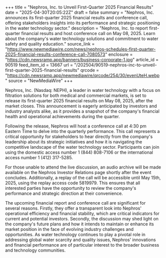 +++
title = "Nephros, Inc. to Unveil First-Quarter 2025 Financial Results"
date = "2025-04-30T20:05:22Z"
draft = false
summary = "Nephros, Inc. announces its first-quarter 2025 financial results and conference call, offering stakeholders insights into its performance and strategic positioning in the water technology sector."
description = "Nephros, Inc. to report first-quarter financial results and host conference call on May 08, 2025. Learn about the company's water technology solutions and commitment to water safety and quality education."
source_link = "https://www.newmediawire.com/news/nephros-schedules-first-quarter-2025-financial-results-conference-call-7080573"
enclosure = "https://cdn.newsramp.app/banners/business-corporate-1.jpg"
article_id = 90519
feed_item_id = 13667
url = "/202504/90519-nephros-inc-to-unveil-first-quarter-2025-financial-results"
qrcode = "https://cdn.newsramp.app/newmediawire/qrcode/254/30/evenUteH.webp"
source = "NewMediaWire"
+++

<p>Nephros, Inc. (Nasdaq: NEPH), a leader in water technology with a focus on filtration solutions for both medical and commercial markets, is set to release its first-quarter 2025 financial results on May 08, 2025, after the market closes. This announcement is eagerly anticipated by investors and industry analysts alike, as it provides a snapshot of the company's financial health and operational achievements during the quarter.</p><p>Following the release, Nephros will host a conference call at 4:30 pm Eastern Time to delve into the quarterly performance. This call represents a critical opportunity for stakeholders to hear directly from the company's leadership about its strategic initiatives and how it is navigating the competitive landscape of the water technology sector. Participants can join using the domestic access number 1 (844) 808-7106 or the international access number 1 (412) 317-5285.</p><p>For those unable to attend the live discussion, an audio archive will be made available on the Nephros Investor Relations page shortly after the event concludes. Additionally, a replay of the call will be accessible until May 15th, 2025, using the replay access code 5819979. This ensures that all interested parties have the opportunity to review the company's performance and strategic direction at their convenience.</p><p>The upcoming financial report and conference call are significant for several reasons. Firstly, they offer a transparent look into Nephros' operational efficiency and financial stability, which are critical indicators for current and potential investors. Secondly, the discussion may shed light on the company's future plans and how it intends to maintain or enhance its market position in the face of evolving industry challenges and opportunities. As water technology continues to play a pivotal role in addressing global water scarcity and quality issues, Nephros' innovations and financial performance are of particular interest to the broader business and technology communities.</p>